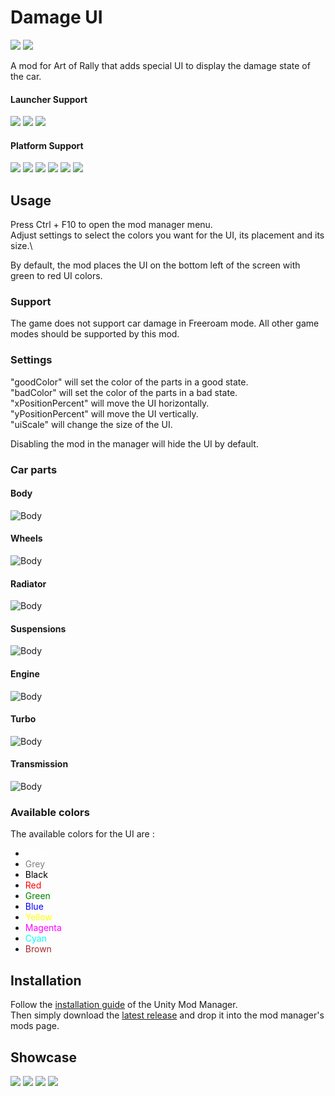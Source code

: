 ﻿# Damage UI

[![](https://img.shields.io/github/v/release/MMike17/ArtOfRally_DamageUI?label=Download)](https://github.com/MMike17/ArtOfRally_DamageUI/releases/latest)
![](https://img.shields.io/badge/Game%20Version-v1.5.5-blue)

A mod for Art of Rally that adds special UI to display the damage state of the car.

#### Launcher Support

![](https://img.shields.io/badge/Steam-Supprted-green)
![](https://img.shields.io/badge/Epic-Untested-yellow)
![](https://img.shields.io/badge/GOG-Untested-yellow)

#### Platform Support

![](https://img.shields.io/badge/Windows-Supprted-green)
![](https://img.shields.io/badge/Linux-Untested-yellow)
![](https://img.shields.io/badge/OS%2FX-Untested-yellow)
![](https://img.shields.io/badge/PlayStation-Untested-yellow)
![](https://img.shields.io/badge/XBox-Untested-yellow)
![](https://img.shields.io/badge/Switch-Untested-yellow)

## Usage

Press Ctrl + F10 to open the mod manager menu.\
Adjust settings to select the colors you want for the UI, its placement and its size.\

By default, the mod places the UI on the bottom left of the screen with green to red UI colors.

### Support

The game does not support car damage in Freeroam mode.
All other game modes should be supported by this mod.

### Settings

"goodColor" will set the color of the parts in a good state.\
"badColor" will set the color of the parts in a bad state.\
"xPositionPercent" will move the UI horizontally.\
"yPositionPercent" will move the UI vertically.\
"uiScale" will change the size of the UI.

Disabling the mod in the manager will hide the UI by default.

### Car parts

#### Body
![Body](Screenshots/Body.png)

#### Wheels
![Body](Screenshots/Wheels.png)

#### Radiator
![Body](Screenshots/Radiator.png)

#### Suspensions
![Body](Screenshots/Suspensions.png)

#### Engine
![Body](Screenshots/Engine.png)

#### Turbo
![Body](Screenshots/Turbo.png)

#### Transmission
![Body](Screenshots/Transmission.png)

### Available colors

The available colors for the UI are :

- <span style="color:White">White</span>
- <span style="color:Grey">Grey</span>
- <span style="color:Black">Black</span>
- <span style="color:Red">Red</span>
- <span style="color:Green">Green</span>
- <span style="color:Blue">Blue</span>
- <span style="color:Yellow">Yellow</span>
- <span style="color:Magenta">Magenta</span>
- <span style="color:Cyan">Cyan</span>
- <span style="color:Brown">Brown</span>

## Installation

Follow the [installation guide](https://www.nexusmods.com/site/mods/21/) of
the Unity Mod Manager.\
Then simply download the [latest release](https://www.nexusmods.com/artofrally/mods/12)
and drop it into the mod manager's mods page.

## Showcase

![](Screenshots/GreeRed.png)
![](Screenshots/WhiteRed.png)
![](Screenshots/CyanMagenta.png)
![](Screenshots/Settings.png)
